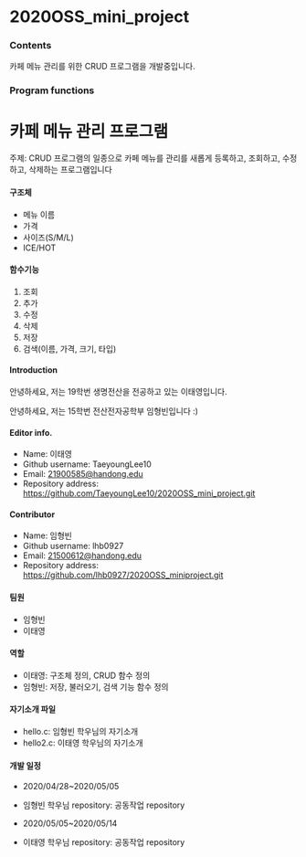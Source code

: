 # 2020OSS_mini_project

### Contents
카페 메뉴 관리를 위한 CRUD 프로그램을 개발중입니다.

### Program functions

**카페 메뉴 관리 프로그램**
==========================
주제: CRUD 프로그램의 일종으로 카페 메뉴를 관리를 새롭게 등록하고, 조회하고, 수정하고, 삭제하는 프로그램입니다

#### 구조체
+ 메뉴 이름
+ 가격
+ 사이즈(S/M/L)
+ ICE/HOT

#### 함수기능

  1. 조회
  2. 추가
  3. 수정
  4. 삭제
  5. 저장
  6. 검색(이름, 가격, 크기, 타입)

#### Introduction
안녕하세요, 저는 19학번 생명전산을 전공하고 있는 이태영입니다.

안녕하세요, 저는 15학번 전산전자공학부 임형빈입니다 :)

#### Editor info.
* Name: 이태영
* Github username: TaeyoungLee10
* Email: 21900585@handong.edu
* Repository address: <https://github.com/TaeyoungLee10/2020OSS_mini_project.git>

#### Contributor
* Name: 임형빈
* Github username: lhb0927
* Email: 21500612@handong.edu
* Repository address: <https://github.com/lhb0927/2020OSS_miniproject.git>


#### 팀원
+ 임형빈
+ 이태영

#### 역할
* 이태영: 구조체 정의, CRUD 함수 정의 
* 임형빈: 저장, 불러오기, 검색 기능 함수 정의
 
#### 자기소개 파일
* hello.c: 임형빈 학우님의 자기소개
* hello2.c: 이태영 학우님의 자기소개

#### 개발 일정
* 2020/04/28~2020/05/05
+ 임형빈 학우님 repository: 공동작업 repository
* 2020/05/05~2020/05/14
+ 이태영 학우님 repository: 공동작업 repository
